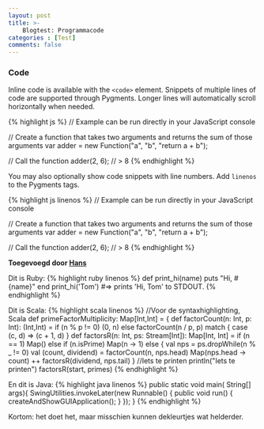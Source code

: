 ```yaml
---
layout: post
title: >-
    Blogtest: Programmacode
categories : [Test]
comments: false
---
```



### Code

Inline code is available with the `<code>` element. Snippets of multiple lines of code are supported through Pygments. Longer lines will automatically scroll horizontally when needed.

{% highlight js %}
// Example can be run directly in your JavaScript console

// Create a function that takes two arguments and returns the sum of those arguments
var adder = new Function("a", "b", "return a + b");

// Call the function
adder(2, 6);
// > 8
{% endhighlight %}

You may also optionally show code snippets with line numbers. Add `linenos` to the Pygments tags.

{% highlight js linenos %}
// Example can be run directly in your JavaScript console

// Create a function that takes two arguments and returns the sum of those arguments
var adder = new Function("a", "b", "return a + b");

// Call the function
adder(2, 6);
// > 8
{% endhighlight %}

**Toegevoegd door <u>Hans</u>**

Dit is Ruby:
{% highlight ruby linenos %}
def print_hi(name)
  puts "Hi, #{name}"
end
print_hi('Tom')
#=> prints 'Hi, Tom' to STDOUT.
{% endhighlight %}

Dit is Scala:
{% highlight scala linenos %}
//Voor de syntaxhighlighting, Scala
    def primeFactorMultiplicity: Map[Int,Int] = {
      def factorCount(n: Int, p: Int): (Int,Int) = 
        if (n % p != 0) (0, n)
        else factorCount(n / p, p) match { case (c, d) => (c + 1, d) }
      def factorsR(n: Int, ps: Stream[Int]): Map[Int, Int] = 
        if (n == 1) Map()
        else if (n.isPrime) Map(n -> 1)
        else {
          val nps = ps.dropWhile(n % _ != 0)
          val (count, dividend) = factorCount(n, nps.head)
          Map(nps.head -> count) ++ factorsR(dividend, nps.tail)
        }
      //Iets te printen
      println("Iets te printen")
      factorsR(start, primes)
{% endhighlight %}

En dit is Java:
{% highlight java linenos %}
	public static void main( String[] args){
        SwingUtilities.invokeLater(new Runnable() {
            public void run() {
                createAndShowGUIApplication();
            }
        });
	}
{% endhighlight %}

Kortom: het doet het, maar misschien kunnen dekleurtjes wat helderder.
